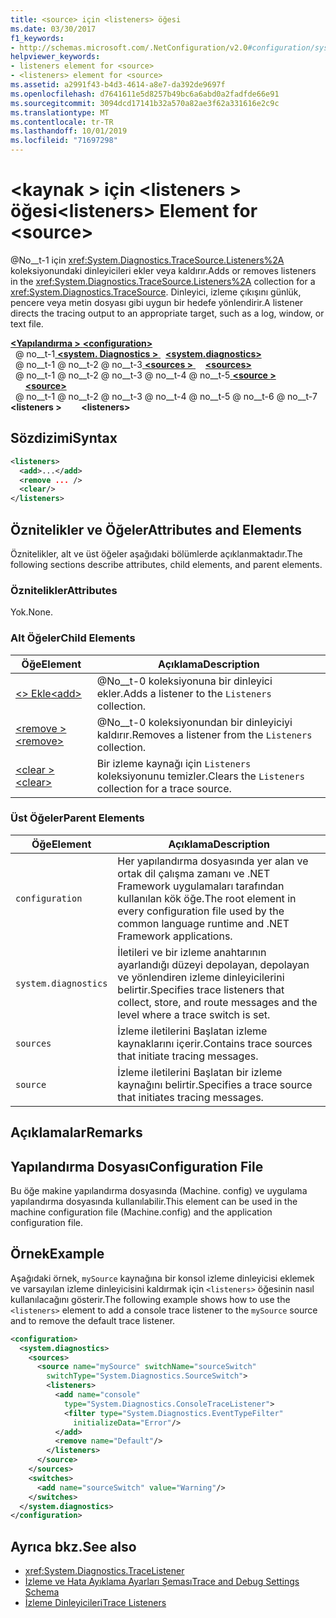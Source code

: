 ```yaml
---
title: <source> için <listeners> öğesi
ms.date: 03/30/2017
f1_keywords:
- http://schemas.microsoft.com/.NetConfiguration/v2.0#configuration/system.diagnostics/sources/source/listeners
helpviewer_keywords:
- listeners element for <source>
- <listeners> element for <source>
ms.assetid: a2991f43-b4d3-4614-a8e7-da392de9697f
ms.openlocfilehash: d7641611e5d8257b49bc6a6abd0a2fadfde66e91
ms.sourcegitcommit: 3094dcd17141b32a570a82ae3f62a331616e2c9c
ms.translationtype: MT
ms.contentlocale: tr-TR
ms.lasthandoff: 10/01/2019
ms.locfileid: "71697298"
---
```

# <a name="listeners-element-for-source"></a><span data-ttu-id="96e3b-102">\<kaynak > için \<listeners > öğesi</span><span class="sxs-lookup"><span data-stu-id="96e3b-102">\<listeners> Element for \<source></span></span>
<span data-ttu-id="96e3b-103">@No__t-1 için <xref:System.Diagnostics.TraceSource.Listeners%2A> koleksiyonundaki dinleyicileri ekler veya kaldırır.</span><span class="sxs-lookup"><span data-stu-id="96e3b-103">Adds or removes listeners in the <xref:System.Diagnostics.TraceSource.Listeners%2A> collection for a <xref:System.Diagnostics.TraceSource>.</span></span> <span data-ttu-id="96e3b-104">Dinleyici, izleme çıkışını günlük, pencere veya metin dosyası gibi uygun bir hedefe yönlendirir.</span><span class="sxs-lookup"><span data-stu-id="96e3b-104">A listener directs the tracing output to an appropriate target, such as a log, window, or text file.</span></span>  
  
[<span data-ttu-id="96e3b-105"> **\<Yapılandırma >** </span><span class="sxs-lookup"><span data-stu-id="96e3b-105">**\<configuration>**</span></span>](../configuration-element.md)  
<span data-ttu-id="96e3b-106">&nbsp; @ no__t-1[ **\<system. Diagnostics >** ](system-diagnostics-element.md)</span><span class="sxs-lookup"><span data-stu-id="96e3b-106">&nbsp;&nbsp;[**\<system.diagnostics>**](system-diagnostics-element.md)</span></span>  
<span data-ttu-id="96e3b-107">&nbsp; @ no__t-1 @ no__t-2 @ no__t-3[ **\<sources >** ](sources-element.md)</span><span class="sxs-lookup"><span data-stu-id="96e3b-107">&nbsp;&nbsp;&nbsp;&nbsp;[**\<sources>**](sources-element.md)</span></span>  
<span data-ttu-id="96e3b-108">&nbsp; @ no__t-1 @ no__t-2 @ no__t-3 @ no__t-4 @ no__t-5[ **\<source >** ](source-element.md)</span><span class="sxs-lookup"><span data-stu-id="96e3b-108">&nbsp;&nbsp;&nbsp;&nbsp;&nbsp;&nbsp;[**\<source>**](source-element.md)</span></span>  
<span data-ttu-id="96e3b-109">&nbsp; @ no__t-1 @ no__t-2 @ no__t-3 @ no__t-4 @ no__t-5 @ no__t-6 @ no__t-7 **\<listeners >**</span><span class="sxs-lookup"><span data-stu-id="96e3b-109">&nbsp;&nbsp;&nbsp;&nbsp;&nbsp;&nbsp;&nbsp;&nbsp;**\<listeners>**</span></span>  
  
## <a name="syntax"></a><span data-ttu-id="96e3b-110">Sözdizimi</span><span class="sxs-lookup"><span data-stu-id="96e3b-110">Syntax</span></span>  
  
```xml  
<listeners>   
  <add>...</add>  
  <remove ... />  
  <clear/>  
</listeners>  
```  
  
## <a name="attributes-and-elements"></a><span data-ttu-id="96e3b-111">Öznitelikler ve Öğeler</span><span class="sxs-lookup"><span data-stu-id="96e3b-111">Attributes and Elements</span></span>  
 <span data-ttu-id="96e3b-112">Öznitelikler, alt ve üst öğeler aşağıdaki bölümlerde açıklanmaktadır.</span><span class="sxs-lookup"><span data-stu-id="96e3b-112">The following sections describe attributes, child elements, and parent elements.</span></span>  
  
### <a name="attributes"></a><span data-ttu-id="96e3b-113">Öznitelikler</span><span class="sxs-lookup"><span data-stu-id="96e3b-113">Attributes</span></span>  
 <span data-ttu-id="96e3b-114">Yok.</span><span class="sxs-lookup"><span data-stu-id="96e3b-114">None.</span></span>  
  
### <a name="child-elements"></a><span data-ttu-id="96e3b-115">Alt Öğeler</span><span class="sxs-lookup"><span data-stu-id="96e3b-115">Child Elements</span></span>  
  
|<span data-ttu-id="96e3b-116">Öğe</span><span class="sxs-lookup"><span data-stu-id="96e3b-116">Element</span></span>|<span data-ttu-id="96e3b-117">Açıklama</span><span class="sxs-lookup"><span data-stu-id="96e3b-117">Description</span></span>|  
|-------------|-----------------|  
|[<span data-ttu-id="96e3b-118">\<> Ekle</span><span class="sxs-lookup"><span data-stu-id="96e3b-118">\<add></span></span>](add-element-for-listeners-for-source.md)|<span data-ttu-id="96e3b-119">@No__t-0 koleksiyonuna bir dinleyici ekler.</span><span class="sxs-lookup"><span data-stu-id="96e3b-119">Adds a listener to the `Listeners` collection.</span></span>|  
|[<span data-ttu-id="96e3b-120">\<remove ></span><span class="sxs-lookup"><span data-stu-id="96e3b-120">\<remove></span></span>](remove-element-for-listeners-for-source.md)|<span data-ttu-id="96e3b-121">@No__t-0 koleksiyonundan bir dinleyiciyi kaldırır.</span><span class="sxs-lookup"><span data-stu-id="96e3b-121">Removes a listener from the `Listeners` collection.</span></span>|  
|[<span data-ttu-id="96e3b-122">\<clear ></span><span class="sxs-lookup"><span data-stu-id="96e3b-122">\<clear></span></span>](clear-element-for-listeners-for-source.md)|<span data-ttu-id="96e3b-123">Bir izleme kaynağı için `Listeners` koleksiyonunu temizler.</span><span class="sxs-lookup"><span data-stu-id="96e3b-123">Clears the `Listeners` collection for a trace source.</span></span>|  
  
### <a name="parent-elements"></a><span data-ttu-id="96e3b-124">Üst Öğeler</span><span class="sxs-lookup"><span data-stu-id="96e3b-124">Parent Elements</span></span>  
  
|<span data-ttu-id="96e3b-125">Öğe</span><span class="sxs-lookup"><span data-stu-id="96e3b-125">Element</span></span>|<span data-ttu-id="96e3b-126">Açıklama</span><span class="sxs-lookup"><span data-stu-id="96e3b-126">Description</span></span>|  
|-------------|-----------------|  
|`configuration`|<span data-ttu-id="96e3b-127">Her yapılandırma dosyasında yer alan ve ortak dil çalışma zamanı ve .NET Framework uygulamaları tarafından kullanılan kök öğe.</span><span class="sxs-lookup"><span data-stu-id="96e3b-127">The root element in every configuration file used by the common language runtime and .NET Framework applications.</span></span>|  
|`system.diagnostics`|<span data-ttu-id="96e3b-128">İletileri ve bir izleme anahtarının ayarlandığı düzeyi depolayan, depolayan ve yönlendiren izleme dinleyicilerini belirtir.</span><span class="sxs-lookup"><span data-stu-id="96e3b-128">Specifies trace listeners that collect, store, and route messages and the level where a trace switch is set.</span></span>|  
|`sources`|<span data-ttu-id="96e3b-129">İzleme iletilerini Başlatan izleme kaynaklarını içerir.</span><span class="sxs-lookup"><span data-stu-id="96e3b-129">Contains trace sources that initiate tracing messages.</span></span>|  
|`source`|<span data-ttu-id="96e3b-130">İzleme iletilerini Başlatan bir izleme kaynağını belirtir.</span><span class="sxs-lookup"><span data-stu-id="96e3b-130">Specifies a trace source that initiates tracing messages.</span></span>|  
  
## <a name="remarks"></a><span data-ttu-id="96e3b-131">Açıklamalar</span><span class="sxs-lookup"><span data-stu-id="96e3b-131">Remarks</span></span>  
  
## <a name="configuration-file"></a><span data-ttu-id="96e3b-132">Yapılandırma Dosyası</span><span class="sxs-lookup"><span data-stu-id="96e3b-132">Configuration File</span></span>  
 <span data-ttu-id="96e3b-133">Bu öğe makine yapılandırma dosyasında (Machine. config) ve uygulama yapılandırma dosyasında kullanılabilir.</span><span class="sxs-lookup"><span data-stu-id="96e3b-133">This element can be used in the machine configuration file (Machine.config) and the application configuration file.</span></span>  
  
## <a name="example"></a><span data-ttu-id="96e3b-134">Örnek</span><span class="sxs-lookup"><span data-stu-id="96e3b-134">Example</span></span>  
 <span data-ttu-id="96e3b-135">Aşağıdaki örnek, `mySource` kaynağına bir konsol izleme dinleyicisi eklemek ve varsayılan izleme dinleyicisini kaldırmak için `<listeners>` öğesinin nasıl kullanılacağını gösterir.</span><span class="sxs-lookup"><span data-stu-id="96e3b-135">The following example shows how to use the `<listeners>` element to add a console trace listener to the `mySource` source and to remove the default trace listener.</span></span>  
  
```xml  
<configuration>  
  <system.diagnostics>  
    <sources>  
      <source name="mySource" switchName="sourceSwitch"   
        switchType="System.Diagnostics.SourceSwitch">  
        <listeners>  
          <add name="console"   
            type="System.Diagnostics.ConsoleTraceListener">  
            <filter type="System.Diagnostics.EventTypeFilter"   
              initializeData="Error"/>  
          </add>  
          <remove name="Default"/>  
        </listeners>  
      </source>  
    </sources>  
    <switches>  
      <add name="sourceSwitch" value="Warning"/>  
    </switches>  
  </system.diagnostics>  
</configuration>  
```  
  
## <a name="see-also"></a><span data-ttu-id="96e3b-136">Ayrıca bkz.</span><span class="sxs-lookup"><span data-stu-id="96e3b-136">See also</span></span>

- <xref:System.Diagnostics.TraceListener>
- [<span data-ttu-id="96e3b-137">İzleme ve Hata Ayıklama Ayarları Şeması</span><span class="sxs-lookup"><span data-stu-id="96e3b-137">Trace and Debug Settings Schema</span></span>](index.md)
- [<span data-ttu-id="96e3b-138">İzleme Dinleyicileri</span><span class="sxs-lookup"><span data-stu-id="96e3b-138">Trace Listeners</span></span>](../../../debug-trace-profile/trace-listeners.md)
